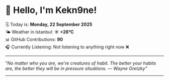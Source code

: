 # 👋 Hello, I'm Kekn9ne!

🗓️ Today is: **Monday, 22 September 2025**  
🌤️ Weather in Istanbul: **☀️   +26°C**  
📊 GitHub Contributions: **90**  
🎧 Currently Listening: Not listening to anything right now ❌

---

_"No matter who you are, we're creatures of habit. The better your habits are, the better they will be in pressure situations. — *Wayne Gretzky*"_

---
